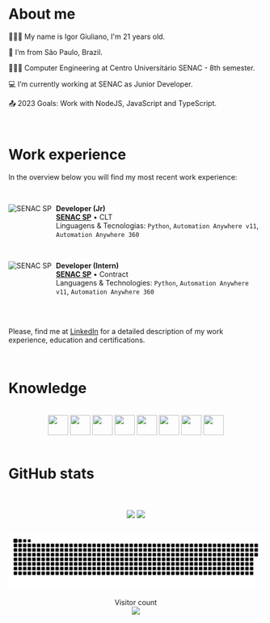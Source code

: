 # About me

   🚶🏻‍♂️  My name is Igor Giuliano, I'm 21 years old.

   🏡  I’m from São Paulo, Brazil.

   👨🏻‍🎓  Computer Engineering at Centro Universitário SENAC - 8th semester.

   💻  I’m currently working at SENAC as Junior Developer.

   📤  2023 Goals: Work with NodeJS, JavaScript and TypeScript.

<br>

# Work experience

In the overview below you will find my most recent work experience:

<br/>

[<img align="left" height="94px" width="94px" alt="SENAC SP" src="https://upload.wikimedia.org/wikipedia/commons/8/86/Senac_logo.svg"/>](https://www.sp.senac.br/)

**Developer (Jr)** \
[**SENAC SP**](https://www.sp.senac.br/) • CLT \
Linguagens & Tecnologias: `Python`, `Automation Anywhere v11`, `Automation Anywhere 360`
<!-- Featured Projects: [](), []() -->

<br/>

[<img align="left" height="94px" width="94px" alt="SENAC SP" src="https://upload.wikimedia.org/wikipedia/commons/8/86/Senac_logo.svg"/>](https://www.sp.senac.br/)
**Developer (Intern)** \
[**SENAC SP**](https://www.sp.senac.br/) • Contract \
Languagens & Technologies: `Python`, `Automation Anywhere v11`, `Automation Anywhere 360`

<br/>
<br/>

Please, find me at [LinkedIn](https://linkedin.com/in/igor-giuliano) for a detailed description of my work experience, education and certifications.

<br>

# Knowledge

<br/>
<div align="center">
   <img height="40em" width="40em" src="https://cdn.jsdelivr.net/gh/devicons/devicon/icons/c/c-original.svg" />
   <img height="40em" width="40em" src="https://cdn.jsdelivr.net/gh/devicons/devicon/icons/javascript/javascript-original.svg" />
   <img height="40em" width="40em" src="https://cdn.jsdelivr.net/gh/devicons/devicon/icons/typescript/typescript-original.svg" />
   <img height="40em" width="40em" src="https://cdn.jsdelivr.net/gh/devicons/devicon/icons/nodejs/nodejs-original.svg" />
   <img height="40em" width="40em" src="https://cdn.jsdelivr.net/gh/devicons/devicon/icons/react/react-original.svg" />
   <img height="40em" width="40em" src="https://cdn.jsdelivr.net/gh/devicons/devicon/icons/git/git-original.svg" />
   <img height="40em" width="40em" src="https://cdn.jsdelivr.net/gh/devicons/devicon/icons/postgresql/postgresql-original.svg" />
   <img height="40em" width="40em" src="https://cdn.jsdelivr.net/gh/devicons/devicon/icons/mongodb/mongodb-original-wordmark.svg" />
</div>
<br/>

# GitHub stats

<br>

<div align="center">
   <br/>
   <div>
    <img height="180em" align="center" src="https://github-readme-stats.vercel.app/api?username=IgorGiuliano&show_icons=true&theme=tokyonight&include_all_commits=true&count_private=true"/>
    <img height="180em" align="center" src="https://github-readme-stats.vercel.app/api/top-langs/?username=IgorGiuliano&layout=compact&langs_count=10&theme=tokyonight"/>
   </div>

   <br/>

   ![SnakeAnimation](https://raw.githubusercontent.com/IgorGiuliano/IgorGiuliano/output/github-contribution-grid-snake-dark.svg#gh-dark-mode-only)
    <p align="center">
        Visitor count
        <br>
        <img src="https://profile-counter.glitch.me/IgorGiuliano/count.svg" />
    </p>
</div>

